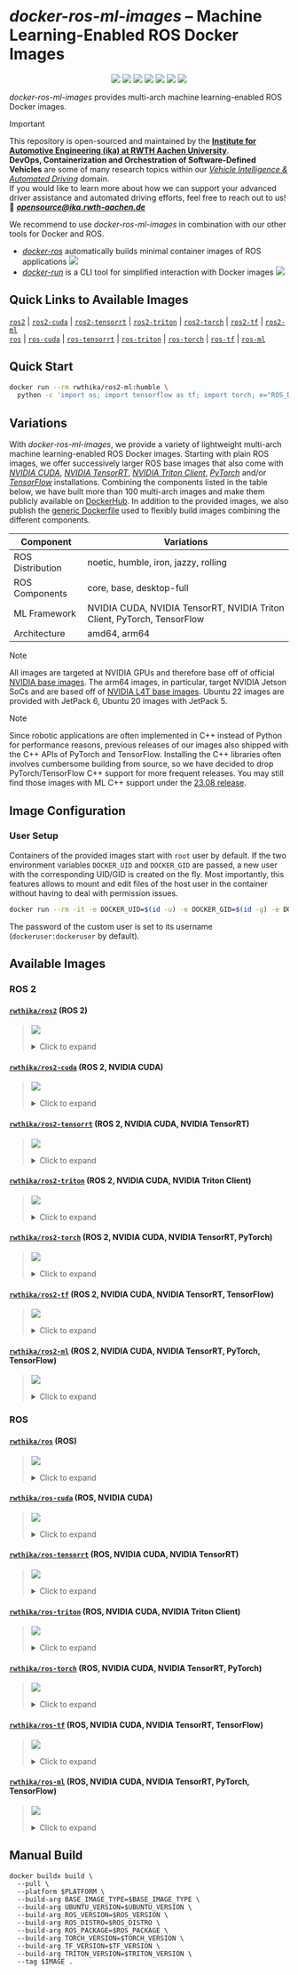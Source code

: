 # *docker-ros-ml-images* – Machine Learning-Enabled ROS Docker Images

<p align="center">
  <img src="https://img.shields.io/github/v/release/ika-rwth-aachen/docker-ros-ml-images"/></a>
  <img src="https://img.shields.io/github/license/ika-rwth-aachen/docker-ros-ml-images"/>
  <img src="https://img.shields.io/badge/ROS-noetic-blueviolet"/>
  <img src="https://img.shields.io/badge/ROS 2-humble|iron|jazzy|rolling-blueviolet"/>
  <img src="https://img.shields.io/badge/NVIDIA Triton-2.48.0-darkgreen"/>
  <img src="https://img.shields.io/badge/PyTorch-2.3.0-red"/>
  <img src="https://img.shields.io/badge/TensorFlow-2.16.1-orange"/>
</p>

*docker-ros-ml-images* provides multi-arch machine learning-enabled ROS Docker images.

> [!IMPORTANT]  
> This repository is open-sourced and maintained by the [**Institute for Automotive Engineering (ika) at RWTH Aachen University**](https://www.ika.rwth-aachen.de/).  
> **DevOps, Containerization and Orchestration of Software-Defined Vehicles** are some of many research topics within our [*Vehicle Intelligence & Automated Driving*](https://www.ika.rwth-aachen.de/en/competences/fields-of-research/vehicle-intelligence-automated-driving.html) domain.  
> If you would like to learn more about how we can support your advanced driver assistance and automated driving efforts, feel free to reach out to us!  
> :email: ***opensource@ika.rwth-aachen.de***

We recommend to use *docker-ros-ml-images* in combination with our other tools for Docker and ROS.
- [*docker-ros*](https://github.com/ika-rwth-aachen/docker-ros) automatically builds minimal container images of ROS applications <a href="https://github.com/ika-rwth-aachen/docker-ros"><img src="https://img.shields.io/github/stars/ika-rwth-aachen/docker-ros?style=social"/></a>
- [*docker-run*](https://github.com/ika-rwth-aachen/docker-run) is a CLI tool for simplified interaction with Docker images <a href="https://github.com/ika-rwth-aachen/docker-run"><img src="https://img.shields.io/github/stars/ika-rwth-aachen/docker-run?style=social"/></a>


## Quick Links to Available Images

[`ros2`](#rwthikaros2-ros-2) | [`ros2-cuda`](#rwthikaros2-cuda-ros-2-nvidia-cuda) | [`ros2-tensorrt`](#rwthikaros2-tensorrt-ros-2-nvidia-cuda-nvidia-tensorrt) | [`ros2-triton`](#rwthikaros2-triton-ros-2-nvidia-cuda-nvidia-triton-client) | [`ros2-torch`](#rwthikaros2-torch-ros-2-nvidia-cuda-nvidia-tensorrt-pytorch) | [`ros2-tf`](#rwthikaros2-tf-ros-2-nvidia-cuda-nvidia-tensorrt-tensorflow) | [`ros2-ml`](#rwthikaros2-ml-ros-2-nvidia-cuda-nvidia-tensorrt-pytorch-tensorflow)  
[`ros`](#rwthikaros-ros) | [`ros-cuda`](#rwthikaros-cuda-ros-nvidia-cuda) | [`ros-tensorrt`](#rwthikaros-tensorrt-ros-nvidia-cuda-nvidia-tensorrt) | [`ros-triton`](#rwthikaros-triton-ros-nvidia-cuda-nvidia-triton-client) | [`ros-torch`](#rwthikaros-torch-ros-nvidia-cuda-nvidia-tensorrt-pytorch) | [`ros-tf`](#rwthikaros-tf-ros-nvidia-cuda-nvidia-tensorrt-tensorflow) | [`ros-ml`](#rwthikaros-ml-ros-nvidia-cuda-nvidia-tensorrt-pytorch-tensorflow)


## Quick Start

```bash
docker run --rm rwthika/ros2-ml:humble \
  python -c 'import os; import tensorflow as tf; import torch; e="ROS_DISTRO"; print(f"Hello from ROS {os.environ[e]}, PyTorch {torch.__version__}, and TensorFlow {tf.__version__}!")'
```


## Variations

With *docker-ros-ml-images*, we provide a variety of lightweight multi-arch machine learning-enabled ROS Docker images. Starting with plain ROS images, we offer successively larger ROS base images that also come with [*NVIDIA CUDA*](https://developer.nvidia.com/cuda-toolkit), [*NVIDIA TensorRT*](https://developer.nvidia.com/tensorrt), [*NVIDIA Triton Client*](https://developer.nvidia.com/triton-inference-server), [*PyTorch*](https://pytorch.org/) and/or [*TensorFlow*](https://www.tensorflow.org/) installations. Combining the components listed in the table below, we have built more than 100 multi-arch images and make them publicly available on [DockerHub](https://hub.docker.com/u/rwthika). In addition to the provided images, we also publish the [generic Dockerfile](./Dockerfile) used to flexibly build images combining the different components.

| Component        | Variations                                                              |
| ---------------- | ----------------------------------------------------------------------- |
| ROS Distribution | noetic, humble, iron, jazzy, rolling                                    |
| ROS Components   | core, base, desktop-full                                                |
| ML Framework     | NVIDIA CUDA, NVIDIA TensorRT, NVIDIA Triton Client, PyTorch, TensorFlow |
| Architecture     | amd64, arm64                                                            |

> [!NOTE]
> All images are targeted at NVIDIA GPUs and therefore base off of official [NVIDIA base images](https://catalog.ngc.nvidia.com/containers). The arm64 images, in particular, target NVIDIA Jetson SoCs and are based off of [NVIDIA L4T base images](https://catalog.ngc.nvidia.com/orgs/nvidia/containers/l4t-base). Ubuntu 22 images are provided with JetPack 6, Ubuntu 20 images with JetPack 5.

> [!NOTE]
> Since robotic applications are often implemented in C++ instead of Python for performance reasons, previous releases of our images also shipped with the C++ APIs of PyTorch and TensorFlow. Installing the C++ libraries often involves cumbersome building from source, so we have decided to drop PyTorch/TensorFlow C++ support for more frequent releases. You may still find those images with ML C++ support under the [23.08 release](https://hub.docker.com/r/rwthika/ros2-ml/tags?page=&page_size=&ordering=&name=-v23.08).


## Image Configuration

### User Setup

Containers of the provided images start with `root` user by default. If the two environment variables `DOCKER_UID` and `DOCKER_GID` are passed, a new user with the corresponding UID/GID is created on the fly. Most importantly, this features allows to mount and edit files of the host user in the container without having to deal with permission issues.

```bash
docker run --rm -it -e DOCKER_UID=$(id -u) -e DOCKER_GID=$(id -g) -e DOCKER_USER=$(id -un) rwthika/ros:latest
```

The password of the custom user is set to its username (`dockeruser:dockeruser` by default).


## Available Images

### ROS 2

#### [`rwthika/ros2`](https://hub.docker.com/r/rwthika/ros2) (ROS 2)

<blockquote>

<a href="https://hub.docker.com/r/rwthika/ros2"><img src="https://img.shields.io/docker/pulls/rwthika/ros2"/></a>

<details><summary>Click to expand</summary>

| Tag                                   |      Arch      | Ubuntu  | Python  |   ROS   | ROS Package  | CMake  | CUDA  | cuDNN | TensorRT | Triton | PyTorch | TensorFlow |
| :------------------------------------ | :------------: | :-----: | :-----: | :-----: | :----------: | :----: | :---: | :---: | :------: | :----: | :-----: | :--------: |
| `humble-ros-core`                     | amd64<br>arm64 | 22.04.4 | 3.10.12 | humble  |   ros-core   | 3.22.1 |   -   |   -   |    -     |   -    |    -    |     -      |
| `latest`, `humble`, `humble-ros-base` | amd64<br>arm64 | 22.04.4 | 3.10.12 | humble  |   ros-base   | 3.22.1 |   -   |   -   |    -     |   -    |    -    |     -      |
| `humble-desktop-full`                 | amd64<br>arm64 | 22.04.4 | 3.10.12 | humble  | desktop-full | 3.22.1 |   -   |   -   |    -     |   -    |    -    |     -      |
| `iron-ros-core`                       | amd64<br>arm64 | 22.04.4 | 3.10.12 |  iron   |   ros-core   | 3.22.1 |   -   |   -   |    -     |   -    |    -    |     -      |
| `iron`, `iron-ros-base`               | amd64<br>arm64 | 22.04.4 | 3.10.12 |  iron   |   ros-base   | 3.22.1 |   -   |   -   |    -     |   -    |    -    |     -      |
| `iron-desktop-full`                   | amd64<br>arm64 | 22.04.4 | 3.10.12 |  iron   | desktop-full | 3.22.1 |   -   |   -   |    -     |   -    |    -    |     -      |
| `jazzy-ros-core`                      | amd64<br>arm64 |  24.04  | 3.12.3  |  jazzy  |   ros-core   | 3.28.3 |   -   |   -   |    -     |   -    |    -    |     -      |
| `jazzy`, `jazzy-ros-base`             | amd64<br>arm64 |  24.04  | 3.12.3  |  jazzy  |   ros-base   | 3.28.3 |   -   |   -   |    -     |   -    |    -    |     -      |
| `jazzy-desktop-full`                  | amd64<br>arm64 |  24.04  | 3.12.3  |  jazzy  | desktop-full | 3.28.3 |   -   |   -   |    -     |   -    |    -    |     -      |
| `rolling-ros-core`                    | amd64<br>arm64 |  24.04  | 3.12.3  | rolling |   ros-core   | 3.28.3 |   -   |   -   |    -     |   -    |    -    |     -      |
| `rolling`, `rolling-ros-base`         | amd64<br>arm64 |  24.04  | 3.12.3  | rolling |   ros-base   | 3.28.3 |   -   |   -   |    -     |   -    |    -    |     -      |
| `rolling-desktop-full`                | amd64<br>arm64 |  24.04  | 3.12.3  | rolling | desktop-full | 3.28.3 |   -   |   -   |    -     |   -    |    -    |     -      |

</details>
</blockquote>

#### [`rwthika/ros2-cuda`](https://hub.docker.com/r/rwthika/ros2-cuda) (ROS 2, NVIDIA CUDA)

<blockquote>

<a href="https://hub.docker.com/r/rwthika/ros2-cuda"><img src="https://img.shields.io/docker/pulls/rwthika/ros2-cuda"/></a>

<details><summary>Click to expand</summary>

| Tag                                   |      Arch      | Ubuntu  | Python  |   ROS   | ROS Package  | CMake  |   CUDA   | cuDNN | TensorRT | Triton | PyTorch | TensorFlow |
| :------------------------------------ | :------------: | :-----: | :-----: | :-----: | :----------: | :----: | :------: | :---: | :------: | :----: | :-----: | :--------: |
| `humble-ros-core`                     | amd64<br>arm64 | 22.04.3 | 3.10.12 | humble  |   ros-core   | 3.22.1 | 12.2.140 |   -   |    -     |   -    |    -    |     -      |
| `latest`, `humble`, `humble-ros-base` | amd64<br>arm64 | 22.04.3 | 3.10.12 | humble  |   ros-base   | 3.22.1 | 12.2.140 |   -   |    -     |   -    |    -    |     -      |
| `humble-desktop-full`                 | amd64<br>arm64 | 22.04.3 | 3.10.12 | humble  | desktop-full | 3.22.1 | 12.2.140 |   -   |    -     |   -    |    -    |     -      |
| `iron-ros-core`                       | amd64<br>arm64 | 22.04.3 | 3.10.12 |  iron   |   ros-core   | 3.22.1 | 12.2.140 |   -   |    -     |   -    |    -    |     -      |
| `iron`, `iron-ros-base`               | amd64<br>arm64 | 22.04.3 | 3.10.12 |  iron   |   ros-base   | 3.22.1 | 12.2.140 |   -   |    -     |   -    |    -    |     -      |
| `iron-desktop-full`                   | amd64<br>arm64 | 22.04.3 | 3.10.12 |  iron   | desktop-full | 3.22.1 | 12.2.140 |   -   |    -     |   -    |    -    |     -      |
| `jazzy-ros-core`                      |     amd64      |  24.04  | 3.12.3  |  jazzy  |   ros-core   | 3.28.3 | 12.6.37  |   -   |    -     |   -    |    -    |     -      |
| `jazzy`, `jazzy-ros-base`             |     amd64      |  24.04  | 3.12.3  |  jazzy  |   ros-base   | 3.28.3 | 12.6.37  |   -   |    -     |   -    |    -    |     -      |
| `jazzy-desktop-full`                  |     amd64      |  24.04  | 3.12.3  |  jazzy  | desktop-full | 3.28.3 | 12.6.37  |   -   |    -     |   -    |    -    |     -      |
| `rolling-ros-core`                    |     amd64      |  24.04  | 3.12.3  | rolling |   ros-core   | 3.28.3 | 12.6.37  |   -   |    -     |   -    |    -    |     -      |
| `rolling`, `rolling-ros-base`         |     amd64      |  24.04  | 3.12.3  | rolling |   ros-base   | 3.28.3 | 12.6.37  |   -   |    -     |   -    |    -    |     -      |
| `rolling-desktop-full`                |     amd64      |  24.04  | 3.12.3  | rolling | desktop-full | 3.28.3 | 12.6.37  |   -   |    -     |   -    |    -    |     -      |

</details>
</blockquote>

#### [`rwthika/ros2-tensorrt`](https://hub.docker.com/r/rwthika/ros2-tensorrt) (ROS 2, NVIDIA CUDA, NVIDIA TensorRT)

<blockquote>

<a href="https://hub.docker.com/r/rwthika/ros2-tensorrt"><img src="https://img.shields.io/docker/pulls/rwthika/ros2-tensorrt"/></a>

<details><summary>Click to expand</summary>

| Tag                                   |      Arch      | Ubuntu  | Python  |  ROS   | ROS Package  |      CMake       |         CUDA         |        cuDNN         |      TensorRT      | Triton | PyTorch | TensorFlow |
| :------------------------------------ | :------------: | :-----: | :-----: | :----: | :----------: | :--------------: | :------------------: | :------------------: | :----------------: | :----: | :-----: | :--------: |
| `humble-ros-core`                     | amd64<br>arm64 | 22.04.3 | 3.10.12 | humble |   ros-core   | 3.24.0<br>3.22.1 | 12.2.128<br>12.2.140 | 8.9.5.27<br>8.9.4.25 | 8.6.1.6<br>8.6.2.3 |   -    |    -    |     -      |
| `latest`, `humble`, `humble-ros-base` | amd64<br>arm64 | 22.04.3 | 3.10.12 | humble |   ros-base   | 3.24.0<br>3.22.1 | 12.2.128<br>12.2.140 | 8.9.5.27<br>8.9.4.25 | 8.6.1.6<br>8.6.2.3 |   -    |    -    |     -      |
| `humble-desktop-full`                 | amd64<br>arm64 | 22.04.3 | 3.10.12 | humble | desktop-full | 3.24.0<br>3.22.1 | 12.2.128<br>12.2.140 | 8.9.5.27<br>8.9.4.25 | 8.6.1.6<br>8.6.2.3 |   -    |    -    |     -      |
| `iron-ros-core`                       | amd64<br>arm64 | 22.04.3 | 3.10.12 |  iron  |   ros-core   | 3.24.0<br>3.22.1 | 12.2.128<br>12.2.140 | 8.9.5.27<br>8.9.4.25 | 8.6.1.6<br>8.6.2.3 |   -    |    -    |     -      |
| `iron`, `iron-ros-base`               | amd64<br>arm64 | 22.04.3 | 3.10.12 |  iron  |   ros-base   | 3.24.0<br>3.22.1 | 12.2.128<br>12.2.140 | 8.9.5.27<br>8.9.4.25 | 8.6.1.6<br>8.6.2.3 |   -    |    -    |     -      |
| `iron-desktop-full`                   | amd64<br>arm64 | 22.04.3 | 3.10.12 |  iron  | desktop-full | 3.24.0<br>3.22.1 | 12.2.128<br>12.2.140 | 8.9.5.27<br>8.9.4.25 | 8.6.1.6<br>8.6.2.3 |   -    |    -    |     -      |

</details>
</blockquote>

#### [`rwthika/ros2-triton`](https://hub.docker.com/r/rwthika/ros2-triton) (ROS 2, NVIDIA CUDA, NVIDIA Triton Client)

<blockquote>

<a href="https://hub.docker.com/r/rwthika/ros2-triton"><img src="https://img.shields.io/docker/pulls/rwthika/ros2-triton"/></a>

<details><summary>Click to expand</summary>

| Tag                                                |      Arch      | Ubuntu  | Python  |   ROS   | ROS Package  | CMake  |   CUDA   | cuDNN | TensorRT | Triton | PyTorch | TensorFlow |
| :------------------------------------------------- | :------------: | :-----: | :-----: | :-----: | :----------: | :----: | :------: | :---: | :------: | :----: | :-----: | :--------: |
| `humble-ros-core-triton2.48.0`                     | amd64<br>arm64 | 22.04.3 | 3.10.12 | humble  |   ros-core   | 3.22.1 | 12.2.140 |   -   |    -     | 2.48.0 |    -    |     -      |
| `latest`, `humble`, `humble-ros-base-triton2.48.0` | amd64<br>arm64 | 22.04.3 | 3.10.12 | humble  |   ros-base   | 3.22.1 | 12.2.140 |   -   |    -     | 2.48.0 |    -    |     -      |
| `humble-desktop-full-triton2.48.0`                 | amd64<br>arm64 | 22.04.3 | 3.10.12 | humble  | desktop-full | 3.22.1 | 12.2.140 |   -   |    -     | 2.48.0 |    -    |     -      |
| `iron-ros-core-triton2.48.0`                       | amd64<br>arm64 | 22.04.3 | 3.10.12 |  iron   |   ros-core   | 3.22.1 | 12.2.140 |   -   |    -     | 2.48.0 |    -    |     -      |
| `iron`, `iron-ros-base-triton2.48.0`               | amd64<br>arm64 | 22.04.3 | 3.10.12 |  iron   |   ros-base   | 3.22.1 | 12.2.140 |   -   |    -     | 2.48.0 |    -    |     -      |
| `iron-desktop-full-triton2.48.0`                   | amd64<br>arm64 | 22.04.3 | 3.10.12 |  iron   | desktop-full | 3.22.1 | 12.2.140 |   -   |    -     | 2.48.0 |    -    |     -      |
| `jazzy-ros-core-triton2.48.0`                      |     amd64      |  24.04  | 3.12.3  |  jazzy  |   ros-core   | 3.28.3 | 12.6.37  |   -   |    -     | 2.48.0 |    -    |     -      |
| `jazzy`, `jazzy-ros-base-triton2.48.0`             |     amd64      |  24.04  | 3.12.3  |  jazzy  |   ros-base   | 3.28.3 | 12.6.37  |   -   |    -     | 2.48.0 |    -    |     -      |
| `jazzy-desktop-full-triton2.48.0`                  |     amd64      |  24.04  | 3.12.3  |  jazzy  | desktop-full | 3.28.3 | 12.6.37  |   -   |    -     | 2.48.0 |    -    |     -      |
| `rolling-ros-core-triton2.48.0`                    |     amd64      |  24.04  | 3.12.3  | rolling |   ros-core   | 3.28.3 | 12.6.37  |   -   |    -     | 2.48.0 |    -    |     -      |
| `rolling`, `rolling-ros-base-triton2.48.0`         |     amd64      |  24.04  | 3.12.3  | rolling |   ros-base   | 3.28.3 | 12.6.37  |   -   |    -     | 2.48.0 |    -    |     -      |
| `rolling-desktop-full-triton2.48.0`                |     amd64      |  24.04  | 3.12.3  | rolling | desktop-full | 3.28.3 | 12.6.37  |   -   |    -     | 2.48.0 |    -    |     -      |

</details>
</blockquote>

#### [`rwthika/ros2-torch`](https://hub.docker.com/r/rwthika/ros2-torch) (ROS 2, NVIDIA CUDA, NVIDIA TensorRT, PyTorch)

<blockquote>

<a href="https://hub.docker.com/r/rwthika/ros2-torch"><img src="https://img.shields.io/docker/pulls/rwthika/ros2-torch"/></a>

<details><summary>Click to expand</summary>

| Tag                                              |      Arch      | Ubuntu  | Python  |  ROS   | ROS Package  |      CMake       |         CUDA         |        cuDNN         |      TensorRT      | Triton | PyTorch | TensorFlow |
| :----------------------------------------------- | :------------: | :-----: | :-----: | :----: | :----------: | :--------------: | :------------------: | :------------------: | :----------------: | :----: | :-----: | :--------: |
| `humble-ros-core-torch2.4.0`                     | amd64<br>arm64 | 22.04.3 | 3.10.12 | humble |   ros-core   | 3.24.0<br>3.22.1 | 12.2.128<br>12.2.140 | 8.9.5.27<br>8.9.4.25 | 8.6.1.6<br>8.6.2.3 |   -    |  2.3.0  |     -      |
| `latest`, `humble`, `humble-ros-base-torch2.4.0` | amd64<br>arm64 | 22.04.3 | 3.10.12 | humble |   ros-base   | 3.24.0<br>3.22.1 | 12.2.128<br>12.2.140 | 8.9.5.27<br>8.9.4.25 | 8.6.1.6<br>8.6.2.3 |   -    |  2.3.0  |     -      |
| `humble-desktop-full-torch2.4.0`                 | amd64<br>arm64 | 22.04.3 | 3.10.12 | humble | desktop-full | 3.24.0<br>3.22.1 | 12.2.128<br>12.2.140 | 8.9.5.27<br>8.9.4.25 | 8.6.1.6<br>8.6.2.3 |   -    |  2.3.0  |     -      |
| `iron-ros-core-torch2.4.0`                       | amd64<br>arm64 | 22.04.3 | 3.10.12 |  iron  |   ros-core   | 3.24.0<br>3.22.1 | 12.2.128<br>12.2.140 | 8.9.5.27<br>8.9.4.25 | 8.6.1.6<br>8.6.2.3 |   -    |  2.3.0  |     -      |
| `iron`, `iron-ros-base-torch2.4.0`               | amd64<br>arm64 | 22.04.3 | 3.10.12 |  iron  |   ros-base   | 3.24.0<br>3.22.1 | 12.2.128<br>12.2.140 | 8.9.5.27<br>8.9.4.25 | 8.6.1.6<br>8.6.2.3 |   -    |  2.3.0  |     -      |
| `iron-desktop-full-torch2.4.0`                   | amd64<br>arm64 | 22.04.3 | 3.10.12 |  iron  | desktop-full | 3.24.0<br>3.22.1 | 12.2.128<br>12.2.140 | 8.9.5.27<br>8.9.4.25 | 8.6.1.6<br>8.6.2.3 |   -    |  2.3.0  |     -      |

</details>
</blockquote>

#### [`rwthika/ros2-tf`](https://hub.docker.com/r/rwthika/ros2-tf) (ROS 2, NVIDIA CUDA, NVIDIA TensorRT, TensorFlow)

<blockquote>

<a href="https://hub.docker.com/r/rwthika/ros2-tf"><img src="https://img.shields.io/docker/pulls/rwthika/ros2-tf"/></a>

<details><summary>Click to expand</summary>

| Tag                                            |      Arch      | Ubuntu  | Python  |  ROS   | ROS Package  |      CMake       |         CUDA         |        cuDNN         |      TensorRT      | Triton | PyTorch | TensorFlow |
| :--------------------------------------------- | :------------: | :-----: | :-----: | :----: | :----------: | :--------------: | :------------------: | :------------------: | :----------------: | :----: | :-----: | :--------: |
| `humble-ros-core-tf2.16.1`                     | amd64<br>arm64 | 22.04.3 | 3.10.12 | humble |   ros-core   | 3.24.0<br>3.22.1 | 12.2.128<br>12.2.140 | 8.9.5.27<br>8.9.4.25 | 8.6.1.6<br>8.6.2.3 |   -    |    -    |   2.16.1   |
| `latest`, `humble`, `humble-ros-base-tf2.16.1` | amd64<br>arm64 | 22.04.3 | 3.10.12 | humble |   ros-base   | 3.24.0<br>3.22.1 | 12.2.128<br>12.2.140 | 8.9.5.27<br>8.9.4.25 | 8.6.1.6<br>8.6.2.3 |   -    |    -    |   2.16.1   |
| `humble-desktop-full-tf2.16.1`                 | amd64<br>arm64 | 22.04.3 | 3.10.12 | humble | desktop-full | 3.24.0<br>3.22.1 | 12.2.128<br>12.2.140 | 8.9.5.27<br>8.9.4.25 | 8.6.1.6<br>8.6.2.3 |   -    |    -    |   2.16.1   |
| `iron-ros-core-tf2.16.1`                       | amd64<br>arm64 | 22.04.3 | 3.10.12 |  iron  |   ros-core   | 3.24.0<br>3.22.1 | 12.2.128<br>12.2.140 | 8.9.5.27<br>8.9.4.25 | 8.6.1.6<br>8.6.2.3 |   -    |    -    |   2.16.1   |
| `iron`, `iron-ros-base-tf2.16.1`               | amd64<br>arm64 | 22.04.3 | 3.10.12 |  iron  |   ros-base   | 3.24.0<br>3.22.1 | 12.2.128<br>12.2.140 | 8.9.5.27<br>8.9.4.25 | 8.6.1.6<br>8.6.2.3 |   -    |    -    |   2.16.1   |
| `iron-desktop-full-tf2.16.1`                   | amd64<br>arm64 | 22.04.3 | 3.10.12 |  iron  | desktop-full | 3.24.0<br>3.22.1 | 12.2.128<br>12.2.140 | 8.9.5.27<br>8.9.4.25 | 8.6.1.6<br>8.6.2.3 |   -    |    -    |   2.16.1   |

</details>
</blockquote>

#### [`rwthika/ros2-ml`](https://hub.docker.com/r/rwthika/ros2-ml) (ROS 2, NVIDIA CUDA, NVIDIA TensorRT, PyTorch, TensorFlow)

<blockquote>

<a href="https://hub.docker.com/r/rwthika/ros2-ml"><img src="https://img.shields.io/docker/pulls/rwthika/ros2-ml"/></a>

<details><summary>Click to expand</summary>

| Tag                                                       |      Arch      | Ubuntu  | Python  |  ROS   | ROS Package  |      CMake       |         CUDA         |        cuDNN         |      TensorRT      | Triton | PyTorch | TensorFlow |
| :-------------------------------------------------------- | :------------: | :-----: | :-----: | :----: | :----------: | :--------------: | :------------------: | :------------------: | :----------------: | :----: | :-----: | :--------: |
| `humble-ros-core-tf2.16.1-torch2.4.0`                     | amd64<br>arm64 | 22.04.3 | 3.10.12 | humble |   ros-core   | 3.24.0<br>3.22.1 | 12.2.128<br>12.2.140 | 8.9.5.27<br>8.9.4.25 | 8.6.1.6<br>8.6.2.3 |   -    |  2.3.0  |   2.16.1   |
| `latest`, `humble`, `humble-ros-base-tf2.16.1-torch2.4.0` | amd64<br>arm64 | 22.04.3 | 3.10.12 | humble |   ros-base   | 3.24.0<br>3.22.1 | 12.2.128<br>12.2.140 | 8.9.5.27<br>8.9.4.25 | 8.6.1.6<br>8.6.2.3 |   -    |  2.3.0  |   2.16.1   |
| `humble-desktop-full-tf2.16.1-torch2.4.0`                 | amd64<br>arm64 | 22.04.3 | 3.10.12 | humble | desktop-full | 3.24.0<br>3.22.1 | 12.2.128<br>12.2.140 | 8.9.5.27<br>8.9.4.25 | 8.6.1.6<br>8.6.2.3 |   -    |  2.3.0  |   2.16.1   |
| `iron-ros-core-tf2.16.1-torch2.4.0`                       | amd64<br>arm64 | 22.04.3 | 3.10.12 |  iron  |   ros-core   | 3.24.0<br>3.22.1 | 12.2.128<br>12.2.140 | 8.9.5.27<br>8.9.4.25 | 8.6.1.6<br>8.6.2.3 |   -    |  2.3.0  |   2.16.1   |
| `iron`, `iron-ros-base-tf2.16.1-torch2.4.0`               | amd64<br>arm64 | 22.04.3 | 3.10.12 |  iron  |   ros-base   | 3.24.0<br>3.22.1 | 12.2.128<br>12.2.140 | 8.9.5.27<br>8.9.4.25 | 8.6.1.6<br>8.6.2.3 |   -    |  2.3.0  |   2.16.1   |
| `iron-desktop-full-tf2.16.1-torch2.4.0`                   | amd64<br>arm64 | 22.04.3 | 3.10.12 |  iron  | desktop-full | 3.24.0<br>3.22.1 | 12.2.128<br>12.2.140 | 8.9.5.27<br>8.9.4.25 | 8.6.1.6<br>8.6.2.3 |   -    |  2.3.0  |   2.16.1   |

</details>
</blockquote>

### ROS

#### [`rwthika/ros`](https://hub.docker.com/r/rwthika/ros) (ROS)

<blockquote>

<a href="https://hub.docker.com/r/rwthika/ros"><img src="https://img.shields.io/docker/pulls/rwthika/ros"/></a>

<details><summary>Click to expand</summary>

| Tag                                   |      Arch      | Ubuntu  | Python |  ROS   | ROS Package  | CMake  | CUDA  | cuDNN | TensorRT | Triton | PyTorch | TensorFlow |
| :------------------------------------ | :------------: | :-----: | :----: | :----: | :----------: | :----: | :---: | :---: | :------: | :----: | :-----: | :--------: |
| `noetic-ros-core`                     | amd64<br>arm64 | 20.04.6 | 3.8.10 | noetic |   ros-core   | 3.16.3 |   -   |   -   |    -     |   -    |    -    |     -      |
| `latest`, `noetic`, `noetic-ros-base` | amd64<br>arm64 | 20.04.6 | 3.8.10 | noetic |   ros-base   | 3.16.3 |   -   |   -   |    -     |   -    |    -    |     -      |
| `noetic-desktop-full`                 | amd64<br>arm64 | 20.04.6 | 3.8.10 | noetic | desktop-full | 3.16.3 |   -   |   -   |    -     |   -    |    -    |     -      |

</details>
</blockquote>

#### [`rwthika/ros-cuda`](https://hub.docker.com/r/rwthika/ros-cuda) (ROS, NVIDIA CUDA)

<blockquote>

<a href="https://hub.docker.com/r/rwthika/ros-cuda"><img src="https://img.shields.io/docker/pulls/rwthika/ros-cuda"/></a>

<details><summary>Click to expand</summary>

| Tag                                   |      Arch      | Ubuntu  | Python |  ROS   | ROS Package  | CMake  |         CUDA         | cuDNN | TensorRT | Triton | PyTorch | TensorFlow |
| :------------------------------------ | :------------: | :-----: | :----: | :----: | :----------: | :----: | :------------------: | :---: | :------: | :----: | :-----: | :--------: |
| `noetic-ros-core`                     | amd64<br>arm64 | 20.04.6 | 3.8.10 | noetic |   ros-core   | 3.16.3 | 11.4.148<br>11.4.298 |   -   |    -     |   -    |    -    |     -      |
| `latest`, `noetic`, `noetic-ros-base` | amd64<br>arm64 | 20.04.6 | 3.8.10 | noetic |   ros-base   | 3.16.3 | 11.4.148<br>11.4.298 |   -   |    -     |   -    |    -    |     -      |
| `noetic-desktop-full`                 | amd64<br>arm64 | 20.04.6 | 3.8.10 | noetic | desktop-full | 3.16.3 | 11.4.148<br>11.4.298 |   -   |    -     |   -    |    -    |     -      |

</details>
</blockquote>

#### [`rwthika/ros-tensorrt`](https://hub.docker.com/r/rwthika/ros-tensorrt) (ROS, NVIDIA CUDA, NVIDIA TensorRT)

<blockquote>

<a href="https://hub.docker.com/r/rwthika/ros-tensorrt"><img src="https://img.shields.io/docker/pulls/rwthika/ros-tensorrt"/></a>

<details><summary>Click to expand</summary>

| Tag                                   |      Arch      |       Ubuntu       | Python |  ROS   | ROS Package  |      CMake       |         CUDA         |         cuDNN         |    TensorRT    | Triton | PyTorch | TensorFlow |
| :------------------------------------ | :------------: | :----------------: | :----: | :----: | :----------: | :--------------: | :------------------: | :-------------------: | :------------: | :----: | :-----: | :--------: |
| `noetic-ros-core`                     | amd64<br>arm64 | 20.04.2<br>20.04.6 | 3.8.10 | noetic |   ros-core   | 3.14.4<br>3.16.3 | 11.4.108<br>11.4.298 | 8.2.2.26<br>8.6.0.166 | 8.0.1<br>8.5.2 |   -    |    -    |     -      |
| `latest`, `noetic`, `noetic-ros-base` | amd64<br>arm64 | 20.04.2<br>20.04.6 | 3.8.10 | noetic |   ros-base   | 3.14.4<br>3.16.3 | 11.4.108<br>11.4.298 | 8.2.2.26<br>8.6.0.166 | 8.0.1<br>8.5.2 |   -    |    -    |     -      |
| `noetic-desktop-full`                 | amd64<br>arm64 | 20.04.2<br>20.04.6 | 3.8.10 | noetic | desktop-full | 3.14.4<br>3.16.3 | 11.4.108<br>11.4.298 | 8.2.2.26<br>8.6.0.166 | 8.0.1<br>8.5.2 |   -    |    -    |     -      |

</details>
</blockquote>

#### [`rwthika/ros-triton`](https://hub.docker.com/r/rwthika/ros-triton) (ROS, NVIDIA CUDA, NVIDIA Triton Client)

<blockquote>

<a href="https://hub.docker.com/r/rwthika/ros-triton"><img src="https://img.shields.io/docker/pulls/rwthika/ros-triton"/></a>

<details><summary>Click to expand</summary>

| Tag                                                |      Arch      | Ubuntu  | Python |  ROS   | ROS Package  | CMake  |         CUDA         | cuDNN | TensorRT | Triton | PyTorch | TensorFlow |
| :------------------------------------------------- | :------------: | :-----: | :----: | :----: | :----------: | :----: | :------------------: | :---: | :------: | :----: | :-----: | :--------: |
| `noetic-ros-core-triton2.48.0`                     | amd64<br>arm64 | 20.04.6 | 3.8.10 | noetic |   ros-core   | 3.16.3 | 11.4.148<br>11.4.298 |   -   |    -     | 2.48.0 |    -    |     -      |
| `latest`, `noetic`, `noetic-ros-base-triton2.48.0` | amd64<br>arm64 | 20.04.6 | 3.8.10 | noetic |   ros-base   | 3.16.3 | 11.4.148<br>11.4.298 |   -   |    -     | 2.48.0 |    -    |     -      |
| `noetic-desktop-full-triton2.48.0`                 | amd64<br>arm64 | 20.04.6 | 3.8.10 | noetic | desktop-full | 3.16.3 | 11.4.148<br>11.4.298 |   -   |    -     | 2.48.0 |    -    |     -      |

</details>
</blockquote>

#### [`rwthika/ros-torch`](https://hub.docker.com/r/rwthika/ros-torch) (ROS, NVIDIA CUDA, NVIDIA TensorRT, PyTorch)

<blockquote>

<a href="https://hub.docker.com/r/rwthika/ros-torch"><img src="https://img.shields.io/docker/pulls/rwthika/ros-torch"/></a>

<details><summary>Click to expand</summary>

| Tag                                              |      Arch      |       Ubuntu       | Python |  ROS   | ROS Package  |      CMake       |         CUDA         |         cuDNN         |    TensorRT    | Triton | PyTorch | TensorFlow |
| :----------------------------------------------- | :------------: | :----------------: | :----: | :----: | :----------: | :--------------: | :------------------: | :-------------------: | :------------: | :----: | :-----: | :--------: |
| `noetic-ros-core-torch2.1.0`                     | amd64<br>arm64 | 20.04.2<br>20.04.6 | 3.8.10 | noetic |   ros-core   | 3.14.4<br>3.16.3 | 11.4.108<br>11.4.298 | 8.2.2.26<br>8.6.0.166 | 8.0.1<br>8.5.2 |   -    |  2.1.0  |     -      |
| `latest`, `noetic`, `noetic-ros-base-torch2.1.0` | amd64<br>arm64 | 20.04.2<br>20.04.6 | 3.8.10 | noetic |   ros-base   | 3.14.4<br>3.16.3 | 11.4.108<br>11.4.298 | 8.2.2.26<br>8.6.0.166 | 8.0.1<br>8.5.2 |   -    |  2.1.0  |     -      |
| `noetic-desktop-full-torch2.1.0`                 | amd64<br>arm64 | 20.04.2<br>20.04.6 | 3.8.10 | noetic | desktop-full | 3.14.4<br>3.16.3 | 11.4.108<br>11.4.298 | 8.2.2.26<br>8.6.0.166 | 8.0.1<br>8.5.2 |   -    |  2.1.0  |     -      |

</details>
</blockquote>

#### [`rwthika/ros-tf`](https://hub.docker.com/r/rwthika/ros-tf) (ROS, NVIDIA CUDA, NVIDIA TensorRT, TensorFlow)

<blockquote>

<a href="https://hub.docker.com/r/rwthika/ros-tf"><img src="https://img.shields.io/docker/pulls/rwthika/ros-tf"/></a>

<details><summary>Click to expand</summary>

| Tag                                            |      Arch      |       Ubuntu       | Python |  ROS   | ROS Package  |      CMake       |         CUDA         |         cuDNN         |    TensorRT    | Triton | PyTorch | TensorFlow |
| :--------------------------------------------- | :------------: | :----------------: | :----: | :----: | :----------: | :--------------: | :------------------: | :-------------------: | :------------: | :----: | :-----: | :--------: |
| `noetic-ros-core-tf2.12.0`                     | amd64<br>arm64 | 20.04.2<br>20.04.6 | 3.8.10 | noetic |   ros-core   | 3.14.4<br>3.16.3 | 11.4.108<br>11.4.298 | 8.2.2.26<br>8.6.0.166 | 8.0.1<br>8.5.2 |   -    |    -    |   2.12.0   |
| `latest`, `noetic`, `noetic-ros-base-tf2.12.0` | amd64<br>arm64 | 20.04.2<br>20.04.6 | 3.8.10 | noetic |   ros-base   | 3.14.4<br>3.16.3 | 11.4.108<br>11.4.298 | 8.2.2.26<br>8.6.0.166 | 8.0.1<br>8.5.2 |   -    |    -    |   2.12.0   |
| `noetic-desktop-full-tf2.12.0`                 | amd64<br>arm64 | 20.04.2<br>20.04.6 | 3.8.10 | noetic | desktop-full | 3.14.4<br>3.16.3 | 11.4.108<br>11.4.298 | 8.2.2.26<br>8.6.0.166 | 8.0.1<br>8.5.2 |   -    |    -    |   2.12.0   |

</details>
</blockquote>

#### [`rwthika/ros-ml`](https://hub.docker.com/r/rwthika/ros-ml) (ROS, NVIDIA CUDA, NVIDIA TensorRT, PyTorch, TensorFlow)

<blockquote>

<a href="https://hub.docker.com/r/rwthika/ros-ml"><img src="https://img.shields.io/docker/pulls/rwthika/ros-ml"/></a>

<details><summary>Click to expand</summary>

| Tag                                                       |      Arch      |       Ubuntu       | Python |  ROS   | ROS Package  |      CMake       |         CUDA         |         cuDNN         |    TensorRT    | Triton | PyTorch | TensorFlow |
| :-------------------------------------------------------- | :------------: | :----------------: | :----: | :----: | :----------: | :--------------: | :------------------: | :-------------------: | :------------: | :----: | :-----: | :--------: |
| `noetic-ros-core-tf2.12.0-torch2.1.0`                     | amd64<br>arm64 | 20.04.2<br>20.04.6 | 3.8.10 | noetic |   ros-core   | 3.14.4<br>3.16.3 | 11.4.108<br>11.4.298 | 8.2.2.26<br>8.6.0.166 | 8.0.1<br>8.5.2 |   -    |  2.1.0  |   2.12.0   |
| `latest`, `noetic`, `noetic-ros-base-tf2.12.0-torch2.1.0` | amd64<br>arm64 | 20.04.2<br>20.04.6 | 3.8.10 | noetic |   ros-base   | 3.14.4<br>3.16.3 | 11.4.108<br>11.4.298 | 8.2.2.26<br>8.6.0.166 | 8.0.1<br>8.5.2 |   -    |  2.1.0  |   2.12.0   |
| `noetic-desktop-full-tf2.12.0-torch2.1.0`                 | amd64<br>arm64 | 20.04.2<br>20.04.6 | 3.8.10 | noetic | desktop-full | 3.14.4<br>3.16.3 | 11.4.108<br>11.4.298 | 8.2.2.26<br>8.6.0.166 | 8.0.1<br>8.5.2 |   -    |  2.1.0  |   2.12.0   |

</details>
</blockquote>


## Manual Build

```
docker buildx build \
  --pull \
  --platform $PLATFORM \
  --build-arg BASE_IMAGE_TYPE=$BASE_IMAGE_TYPE \
  --build-arg UBUNTU_VERSION=$UBUNTU_VERSION \
  --build-arg ROS_VERSION=$ROS_VERSION \
  --build-arg ROS_DISTRO=$ROS_DISTRO \
  --build-arg ROS_PACKAGE=$ROS_PACKAGE \
  --build-arg TORCH_VERSION=$TORCH_VERSION \
  --build-arg TF_VERSION=$TF_VERSION \
  --build-arg TRITON_VERSION=$TRITON_VERSION \
  --tag $IMAGE .
```
